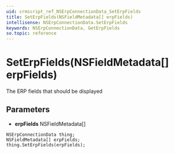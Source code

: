 ```yaml
---
uid: crmscript_ref_NSErpConnectionData_SetErpFields
title: SetErpFields(NSFieldMetadata[] erpFields)
intellisense: NSErpConnectionData.SetErpFields
keywords: NSErpConnectionData, GetErpFields
so.topic: reference
---
```


# SetErpFields(NSFieldMetadata[] erpFields)

The ERP fields that should be displayed

## Parameters

* **erpFields** NSFieldMetadata[]

```crmscript
NSErpConnectionData thing;
NSFieldMetadata[] erpFields;
thing.SetErpFields(erpFields);
```

